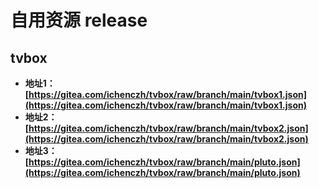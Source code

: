 # 自用资源 release

## tvbox

- **地址1：[https://gitea.com/ichenczh/tvbox/raw/branch/main/tvbox1.json](https://gitea.com/ichenczh/tvbox/raw/branch/main/tvbox1.json)**
- **地址2：[https://gitea.com/ichenczh/tvbox/raw/branch/main/tvbox2.json](https://gitea.com/ichenczh/tvbox/raw/branch/main/tvbox2.json)**
- **地址3：[https://gitea.com/ichenczh/tvbox/raw/branch/main/pluto.json](https://gitea.com/ichenczh/tvbox/raw/branch/main/pluto.json)**
